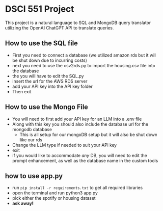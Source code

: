 # DSCI 551 Project

This project is a natural language to SQL and MongoDB query translator utilizing the OpenAI ChatGPT API to translate queries.

## How to use the SQL file  
- First you need to connect a database (we utilized amazon rds but it will be shut down due to incurring costs)
- next you need to use the csv2rds.py to import the housing.csv file into the database
- the you will have to edit the SQL.py 
- insert the url for the AWS RDS server
- add your API key into the API key folder
- Then exit


## How to use the Mongo File
- You will need to first add your API key for an LLM into a .env file 
- Along with this key you should also include the database url for the mongodb database
    - This is all setup for our mongoDB setup but it will also be shut down like our rds
- Change the LLM type if needed to suit your API key
- exit
- if you would like to accommodate *any* DB, you will need to edit the prompt enhancement, as well as the database name in the custom tools 


## how to use app.py
- run `pip install -r requirements.txt` to get all required libraries
- open the terminal and run python3 app.py
- pick either the spotify or housing dataset
- **ask away!**
